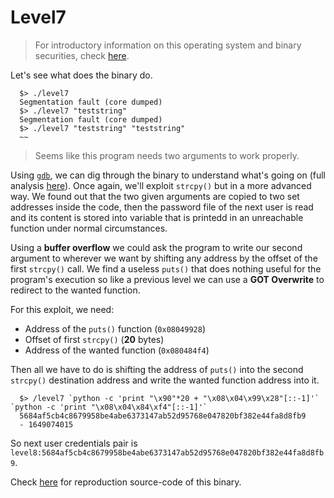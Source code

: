 # Level7

> For introductory information on this operating system and binary securities, check [here](./Ressources/README.md).

Let's see what does the binary do.

```shell
  $> ./level7
  Segmentation fault (core dumped)
  $> ./level7 "teststring"
  Segmentation fault (core dumped)
  $> ./level7 "teststring" "teststring"
  ~~
```

> Seems like this program needs two arguments to work properly.

Using [`gdb`](https://linux.die.net/man/1/gdb), we can dig through the binary to understand what's going on (full analysis [here](./Ressources/gdb.md)). Once again, we'll exploit `strcpy()` but in a more advanced way. We found out that the two given arguments are copied to two set addresses inside the code, then the password file of the next user is read and its content is stored into variable that is printedd in an unreachable function under normal circumstances.

Using a **buffer overflow** we could ask the program to write our second argument to wherever we want by shifting any address by the offset of the first `strcpy()` call.  We find a useless `puts()` that does nothing useful for the program's execution so like a previous level we can use a **GOT Overwrite** to redirect to the wanted function.

For this exploit, we need:

- Address of the `puts()` function (`0x08049928`)
- Offset of first `strcpy()` (**20** bytes)
- Address of the wanted function (`0x080484f4`)

Then all we have to do is shifting the address of `puts()` into the second `strcpy()` destination address and write the wanted function address into it.

```shell
  $> /level7 `python -c 'print "\x90"*20 + "\x08\x04\x99\x28"[::-1]'` `python -c 'print "\x08\x04\x84\xf4"[::-1]'`
  5684af5cb4c8679958be4abe6373147ab52d95768e047820bf382e44fa8d8fb9
  - 1649074015
```

So next user credentials pair is `level8:5684af5cb4c8679958be4abe6373147ab52d95768e047820bf382e44fa8d8fb9`.

Check [here](./source.c) for reproduction source-code of this binary.